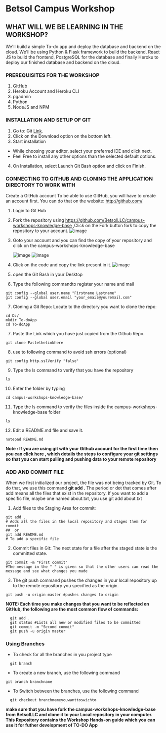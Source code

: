 # Betsol Campus Workshop 
## WHAT WILL WE BE LEARNING IN THE WORKSHOP? 
We'll build a simple To-do app and deploy the database and backend on the cloud. We'll be using Python & Flask framework to build the backend, React JS to build the frontend, PostgreSQL for the database and finally Heroku to deploy our finished database and backend on the cloud. 

### PREREQUISITES FOR THE WORKSHOP 
1. GitHub 
2. Heroku Account and Heroku CLI
3. pgadmin
4. Python 
5. NodeJS and NPM 

### INSTALLATION AND SETUP OF GIT 
1. Go to: Git [Link](git-scm.com).
2. Click on the Download option on the bottom left.
3. Start installation 
- While choosing your editor, select your preferred IDE and click next. 
- Feel Free to install any other options than the selected default options. 
4. On Installation, select Launch Git Bash option and click on Finish. 

### CONNECTING TO GITHUB AND CLONING THE APPLICATION DIRECTORY TO WORK WITH 
  Create a GitHub account 
  To be able to use GitHub, you will have to create an account first. You can do that on the website: http://github.com/ 
1.  Login to Git Hub
2. Fork the repository using https://github.com/BetsolLLC/campus-workshops-knowledge-base 
   ,Click on the Fork button fork to copy the repository to your account. 
   ![image](https://user-images.githubusercontent.com/47311332/166196562-a6e4d5d0-6a35-42b0-9b52-0da6a5ee07d3.png)
3. Goto your account and you can find the copy of your repository and click on the campus-workshops-knowledge-base
    
    ![image](https://user-images.githubusercontent.com/47311332/166196241-7a3567ed-a0a7-4206-a1b4-57ae035d25f1.png)
    ![image](https://user-images.githubusercontent.com/47311332/166196306-580ec304-5ff9-42ef-b097-8586ebb8882c.png)
4. Click on the code and copy the link present in it.
    ![image](https://user-images.githubusercontent.com/47311332/166196490-b4774fb0-3125-48c0-949b-9c8896862561.png)
5. open the Git Bash in your Desktop
6. Type the following commandto register your name and mail 
```
git config --global user.name "Firstname Lastname"
git config --global user.email "your_email@youremail.com"
```
7. Cloning a Git Repo: Locate to the directory you want to clone the repo:  
```
cd D:/
mkdir To-doApp 
cd To-doApp 
```
7. Paste the Link which you have just copied from the Github Repo. 
```
git clone Pastethelinkhere 
 ```
8. use to following command to avoid ssh errors (optional)
```
git config http.sslVerify "false" 
```
9. Type the ls command to verify that you have the repository 
```
ls 
```
10. Enter the folder by typing 
```
cd campus-workshops-knowledge-base/ 
```
11. Type the ls command to verify the files inside the campus-workshops-knowledge-base folder 
```
ls 
```
12. Edit a README.md file and save it.  
```
notepad README.md

```

**Note : If you are using git with your Github account for the first time then you can [click here](https://docs.github.com/en/authentication/keeping-your-account-and-data-secure/creating-a-personal-access-token) , which details the steps to configure your git settings so that you can start pulling and pushing data to your remote repository**

### ADD AND COMMIT FILE  
When we first initialized our project, the file was not being tracked by Git. To do that, we use this command 
**git add .**
The period or dot that comes after add means all the files that exist in the repository. If you want to add a specific file, maybe one named about.txt, you use git add about.txt 
1. Add files to the Staging Area for commit: 
```
git add . 
# Adds all the files in the local repository and stages them for commit 
##  or 
git add README.md 
# To add a specific file
```
2. Commit files in Git: The next state for a file after the staged state is the committed state. 
```
git commit -m "First commit" 
#The message in the " " is given so that the other users can read the message and see what changes you made 
```
3. The git push command pushes the changes in your local repository up to the remote repository you specified as the origin. 
```
git push -u origin master #pushes changes to origin 
```

**NOTE: Each time you make changes that you want to be reflected on GitHub, the following are the most common flow of commands:** 

```
  git add . 
  git status #Lists all new or modified files to be committed 
  git commit -m "Second commit" 
  git push -u origin master 
```  
### Using Branches  
- To check for all the branches in you project type 
```
  git branch 
```
- To create a new branch, use the following command 
```
git branch branchname 
```
- To Switch between the branches, use the following command 
```
  git checkout branchnameyouwanttoswichto   
```
**make sure that you have fork the campus-workshops-knowledge-base from BetsolLLC and clone it to your Local repository in your computer.
This Repository contains the Workshop Hands-on guide which you can use it for futher development of TO-DO App**
